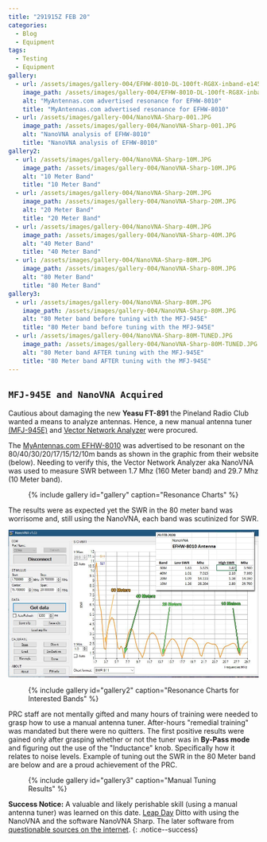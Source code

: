 ```yaml
---
title: "291915Z FEB 20"
categories:
  - Blog
  - Equipment
tags:
  - Testing
  - Equipment
gallery:
  - url: /assets/images/gallery-004/EFHW-8010-DL-100ft-RG8X-inband-e1459571195823.jpg
    image_path: /assets/images/gallery-004/EFHW-8010-DL-100ft-RG8X-inband-e1459571195823.jpg
    alt: "MyAntennas.com advertised resonance for EFHW-8010"
    title: "MyAntennas.com advertised resonance for EFHW-8010"
  - url: /assets/images/gallery-004/NanoVNA-Sharp-001.JPG
    image_path: /assets/images/gallery-004/NanoVNA-Sharp-001.JPG
    alt: "NanoVNA analysis of EFHW-8010"
    title: "NanoVNA analysis of EFHW-8010"
gallery2:
  - url: /assets/images/gallery-004/NanoVNA-Sharp-10M.JPG
    image_path: /assets/images/gallery-004/NanoVNA-Sharp-10M.JPG
    alt: "10 Meter Band"
    title: "10 Meter Band"
  - url: /assets/images/gallery-004/NanoVNA-Sharp-20M.JPG
    image_path: /assets/images/gallery-004/NanoVNA-Sharp-20M.JPG
    alt: "20 Meter Band"
    title: "20 Meter Band"
  - url: /assets/images/gallery-004/NanoVNA-Sharp-40M.JPG
    image_path: /assets/images/gallery-004/NanoVNA-Sharp-40M.JPG
    alt: "40 Meter Band"
    title: "40 Meter Band"
  - url: /assets/images/gallery-004/NanoVNA-Sharp-80M.JPG
    image_path: /assets/images/gallery-004/NanoVNA-Sharp-80M.JPG
    alt: "80 Meter Band"
    title: "80 Meter Band"
gallery3:
  - url: /assets/images/gallery-004/NanoVNA-Sharp-80M.JPG
    image_path: /assets/images/gallery-004/NanoVNA-Sharp-80M.JPG
    alt: "80 Meter band before tuning with the MFJ-945E"
    title: "80 Meter band before tuning with the MFJ-945E"
  - url: /assets/images/gallery-004/NanoVNA-Sharp-80M-TUNED.JPG
    image_path: /assets/images/gallery-004/NanoVNA-Sharp-80M-TUNED.JPG
    alt: "80 Meter band AFTER tuning with the MFJ-945E"
    title: "80 Meter band AFTER tuning with the MFJ-945E"
---
```

`MFJ-945E and NanoVNA Acquired`
---

Cautious about damaging the new **Yeasu FT-891** the Pineland Radio Club wanted a means to analyze antennas.  Hence, a new manual antenna tuner [(MFJ-945E)][1] and [Vector Network Analyzer][2] were procured.

The [MyAntennas.com EFHW-8010][3] was advertised to be resonant on  the 80/40/30/20/17/15/12/10m bands as shown in the graphic from their website (below).  Needing to verify this, the Vector Network Analyzer aka NanoVNA was used to measure SWR between 1.7 Mhz (160 Meter band) and 29.7 Mhz (10 Meter band).

<figure>
{% include gallery id="gallery" caption="Resonance Charts" %}
</figure>

The results were as expected yet the SWR in the 80 meter band was worrisome and, still using the NanoVNA, each band was scutinized for SWR.

![Meter Band Analysis](/assets/images/gallery-004/NanoVNA-Sharp-003.jpg "Meter Band Analysis")

<figure>
{% include gallery id="gallery2" caption="Resonance Charts for Interested Bands" %}
</figure>

PRC staff are not mentally gifted and many hours of training were needed to grasp how to use a manual antenna tuner.  After-hours "remedial training" was mandated but there were no quitters.  The first positive results were gained only after grasping whether or not the tuner was in **By-Pass mode** and figuring out the use of the "Inductance" knob.  Specifically how it relates to noise levels.  Example of tuning out the SWR in the 80 Meter band are below and are a proud achievement of the PRC.

<figure>
{% include gallery id="gallery3" caption="Manual Tuning Results" %}
</figure>

[1]: https://www.mfjenterprises.com/Product.php?productid=MFJ-945E
[2]: https://www.amazon.com/gp/product/B07Z5VY7B6/ref=ppx_yo_dt_b_asin_title_o03_s01?ie=UTF8&psc=1
[3]: https://myantennas.com/wp/product/efhw-8010/
[4]: https://drive.google.com/drive/folders/1IZEtx2YdqchaTO8Aa9QbhQ8g_Pr5iNhr


**Success Notice:** A valuable and likely perishable skill (using a manual antenna tuner) was learned on this date. [Leap Day](#) Ditto with using the NanoVNA and the software NanoVNA Sharp.  The later software from [questionable sources on the internet][4].
{: .notice--success}
